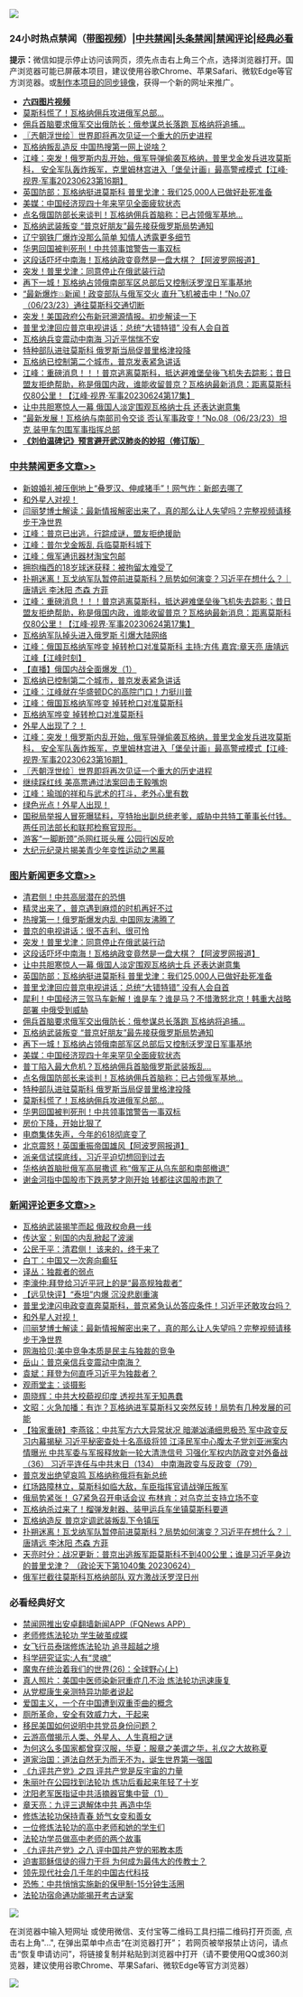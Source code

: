 ![](https://raw.githubusercontent.com/jsvpn/jsproxy/dev/64photo/fqnews-qr.jpg)

<div id="tt">
<h3>24小时热点禁闻（<a href="https://aaa.v2dns.tk/?QAjUl=BgRp5UNKRn&T5Vk=fPVH&Q59Ab=WxGE" target="_blank">带图视频</a>）|<a href="#%E4%B8%AD%E5%85%B1%E7%A6%81%E9%97%BB%E6%9B%B4%E5%A4%9A%E6%96%87%E7%AB%A0">中共禁闻</a>|<a href="#%E5%9B%BE%E7%89%87%E6%96%B0%E9%97%BB%E6%9B%B4%E5%A4%9A%E6%96%87%E7%AB%A0">头条禁闻</a>|<a href="#%E6%96%B0%E9%97%BB%E8%AF%84%E8%AE%BA%E6%9B%B4%E5%A4%9A%E6%96%87%E7%AB%A0">禁闻评论|<a href="#%E5%BF%85%E7%9C%8B%E7%BB%8F%E5%85%B8%E5%A5%BD%E6%96%87">经典必看</a></h3>
<div><b>提示：</b>微信如提示停止访问该网页，须先点击右上角三个点，选择浏览器打开。国产浏览器可能已屏蔽本项目，建议使用谷歌Chrome、苹果Safari、微软Edge等官方浏览器。或<a href="%E5%88%B6%E4%BD%9Cgit%E7%A6%81%E9%97%BB%E9%95%9C%E5%83%8F.md">制作本项目的同步镜像</a>，获得一个新的网址来推广。</div>
<ul>
<li><b><a href="http://d2.v2rss.gq/64.mp4" target="_blank">六四图片视频</a></b></li>
<li><a href="/topimagenews/20230624/1900170.md">莫斯科慌了！瓦格纳佣兵攻进俄军总部…</a></li>
<li><a href="/topimagenews/20230624/1900256.md">佣兵首脑要求俄军交出俄防长：俄参谋总长落跑 瓦格纳将追捕…</a></li>
<li><a href="/cbnews/20230624/1900168.md">〖兲朝浮世绘〗世界即将再次见证一个重大的历史进程</a></li>
<li><a href="/headline/20230624/1900254.md">瓦格纳叛乱造反 中国热搜第一网上说啥？</a></li>
<li><a href="/cbnews/20230624/1900169.md">江峰：突发！俄罗斯内乱开始，俄军导弹偷袭瓦格纳，普里戈金发兵进攻莫斯科， 安全军队轰炸叛军，克里姆林宫进入「堡垒计画」最高警戒模式【江峰·视界·军事20230623第16期】</a></li>
<li><a href="/topimagenews/20230624/1900305.md">英国防部：瓦格纳挺进莫斯科 普里戈津：我们25,000人已做好赴死准备</a></li>
<li><a href="/topimagenews/20230624/1900228.md">美媒：中国经济现四十年来罕见全面疲软状态</a></li>
<li><a href="/topimagenews/20230624/1900215.md">点名俄国防部长来谈判！瓦格纳佣兵首脑称：已占领俄军基地…</a></li>
<li><a href="/topimagenews/20230624/1900249.md">瓦格纳武装叛变 “普京好朋友”最先接获俄罗斯局势通知</a></li>
<li><a href="/cnnews/20230624/1900260.md">辽宁钢铁厂爆炸没那么简单 知情人透露更多细节</a></li>
<li><a href="/topimagenews/20230624/1900145.md">华男回国被判死刑！中共领事馆警告一事双标</a></li>
<li><a href="/topimagenews/20230625/1900372.md">这段话吓坏中南海！瓦格纳政变竟然是一盘大棋？【阿波罗网报道】</a></li>
<li><a href="/topimagenews/20230625/1900389.md">突发！普里戈津：同意停止在俄武装行动</a></li>
<li><a href="/topimagenews/20230624/1900240.md">再下一城！瓦格纳占领俄南部军区总部后又控制沃罗涅日军事基地</a></li>
<li><a href="/sohnews/20230624/1900171.md">“最新爆炸💥新闻！政变部队与俄军交火 直升飞机被击中！”No.07（06/23/23）通往莫斯科交通切断</a></li>
<li><a href="/sohnews/20230624/1900152.md">突发！美国政府公布新冠溯源情报。初步解读一下</a></li>
<li><a href="/topimagenews/20230624/1900298.md">普里戈津回应普京电视讲话：总统“大错特错” 没有人会自首</a></li>
<li><a href="/ccpdope/20230624/1900341.md">瓦格纳兵变震动中南海 习近平惴惴不安</a></li>
<li><a href="/topimagenews/20230624/1900207.md">特种部队进驻莫斯科 俄罗斯当局促普里格津投降</a></li>
<li><a href="/cbnews/20230624/1900302.md">瓦格纳已控制第二个城市，普京发表紧急讲话</a></li>
<li><a href="/cbnews/20230625/1900352.md">江峰：重磅消息！！！普京逃离莫斯科，抵达避难堡垒後飞机失去踪影；昔日盟友拒绝帮助，称是俄国内政，谁能收留普京？瓦格纳最新消息：距离莫斯科仅80公里！【江峰·视界·军事20230624第17集】</a></li>
<li><a href="/topimagenews/20230625/1900364.md">让中共胆寒惊人一幕 俄国人淡定围观瓦格纳士兵 还表达谢意集</a></li>
<li><a href="/sohnews/20230624/1900218.md">“最新发展！瓦格纳与南部司令交谈 否认军事政变！”No.08（06/23/23）坦克 装甲车包围军事指挥总部</a></li>
<li><b><a href="/comments/20200207/1272816.md" target="_blank">《刘伯温碑记》预言避开武汉肺炎的妙招（修订版）</a></b></li>
</ul>
</div>

<div class="catlist">
<h3><a href="/cbnews/" target="_blank">中共禁闻</a><span><a href="/cbnews/" target="_blank" rel="nofollow">更多文章>></a></span></h3>
<ul>
<li><a href="/cbnews/20230625/1900463.md" target="_blank">新娘婚礼被压倒地上“叠罗汉、伸咸猪手”！网气炸：新郎去哪了</a></li>
<li><a href="/comments/20230625/1900433.md" target="_blank">和外星人对视！</a></li>
<li><a href="/comments/20230625/1900430.md" target="_blank">闫丽梦博士解读：最新情报解密出来了，真的那么让人失望吗？完整视频请移步干净世界</a></li>
<li><a href="/cbnews/20230625/1900414.md" target="_blank">江峰：普京已出逃，行踪成谜，盟友拒绝援助</a></li>
<li><a href="/cbnews/20230625/1900409.md" target="_blank">江峰：普尔戈金叛乱 兵临莫斯科城下</a></li>
<li><a href="/cbnews/20230625/1900394.md" target="_blank">江峰：俄军通讯器材淘宝包邮</a></li>
<li><a href="/cbnews/20230625/1900393.md" target="_blank">拥抱梅西的18岁球迷获释：被拘留太难受了</a></li>
<li><a href="/comments/20230625/1900373.md" target="_blank">扑朔迷离！瓦戈纳军队暂停前进莫斯科？局势如何演变？习近平在想什么？｜唐靖远 李沐阳 杰森 方菲</a></li>
<li><a href="/cbnews/20230625/1900352.md" target="_blank">江峰：重磅消息！！！普京逃离莫斯科，抵达避难堡垒後飞机失去踪影；昔日盟友拒绝帮助，称是俄国内政，谁能收留普京？瓦格纳最新消息：距离莫斯科仅80公里！【江峰·视界·军事20230624第17集】</a></li>
<li><a href="/cbnews/20230624/1900340.md" target="_blank">瓦格纳军队掉头进入俄罗斯 引爆大陆网络</a></li>
<li><a href="/cbnews/20230624/1900323.md" target="_blank">江峰：俄国瓦格纳军哗变 掉转枪口对准莫斯科 主持:方伟 嘉宾:章天亮 唐靖远 江峰【江峰时刻】</a></li>
<li><a href="/comments/20230624/1900307.md" target="_blank">【直播】俄国内战全面爆发（1）</a></li>
<li><a href="/cbnews/20230624/1900302.md" target="_blank">瓦格纳已控制第二个城市，普京发表紧急讲话</a></li>
<li><a href="/cbnews/20230624/1900295.md" target="_blank">江峰：江峰就在华盛顿DC的高院门口！力挺川普</a></li>
<li><a href="/cbnews/20230624/1900294.md" target="_blank">江峰：俄国瓦格纳军哗变 掉转枪口对准莫斯科</a></li>
<li><a href="/comments/20230624/1900283.md" target="_blank">瓦格纳军哗变 掉转枪口对准莫斯科</a></li>
<li><a href="/comments/20230624/1900232.md" target="_blank">外星人出现了？！</a></li>
<li><a href="/cbnews/20230624/1900169.md" target="_blank">江峰：突发！俄罗斯内乱开始，俄军导弹偷袭瓦格纳，普里戈金发兵进攻莫斯科， 安全军队轰炸叛军，克里姆林宫进入「堡垒计画」最高警戒模式【江峰·视界·军事20230623第16期】</a></li>
<li><a href="/cbnews/20230624/1900168.md" target="_blank">〖兲朝浮世绘〗世界即将再次见证一个重大的历史进程</a></li>
<li><a href="/cbnews/20230624/1900134.md" target="_blank">继续踩红线 美高票通过法案回击王毅嘴炮</a></li>
<li><a href="/cbnews/20230624/1900133.md" target="_blank">江峰：瑜珈的祥和与武术的打斗，老外心里有数</a></li>
<li><a href="/comments/20230624/1900129.md" target="_blank">绿色光点！外星人出现！</a></li>
<li><a href="/comments/20230624/1900115.md" target="_blank">国税局举报人冒死曝猛料，亨特抬出副总统老爹，威胁中共特工董事长付钱。两任司法部长和联邦检察官现形。</a></li>
<li><a href="/cbnews/20230624/1900049.md" target="_blank">游客“一脚断颈”杀网红斑头雁 公园行凶反呛</a></li>
<li><a href="/cbnews/20230623/1899976.md" target="_blank">大纪元纪录片揭美青少年变性运动之黑幕</a></li>

</ul>
</div>
<div class="catlist">
<h3><a href="/topimagenews/" target="_blank">图片新闻</a><span><a href="/topimagenews/" target="_blank" rel="nofollow">更多文章>></a></span></h3>
<ul>
<li><a href="/topimagenews/20230625/1900416.md" target="_blank">清君侧！中共高层潜在的恐惧</a></li>
<li><a href="/topimagenews/20230625/1900411.md" target="_blank">精灵出来了，普京遇到麻烦的时机再好不过</a></li>
<li><a href="/topimagenews/20230625/1900406.md" target="_blank">热搜第一！俄罗斯爆发内乱 中国网友沸腾了</a></li>
<li><a href="/topimagenews/20230625/1900405.md" target="_blank">普京的电视讲话：很不吉利、很可怜</a></li>
<li><a href="/topimagenews/20230625/1900389.md" target="_blank">突发！普里戈津：同意停止在俄武装行动</a></li>
<li><a href="/topimagenews/20230625/1900372.md" target="_blank">这段话吓坏中南海！瓦格纳政变竟然是一盘大棋？【阿波罗网报道】</a></li>
<li><a href="/topimagenews/20230625/1900364.md" target="_blank">让中共胆寒惊人一幕 俄国人淡定围观瓦格纳士兵 还表达谢意集</a></li>
<li><a href="/topimagenews/20230624/1900305.md" target="_blank">英国防部：瓦格纳挺进莫斯科 普里戈津：我们25,000人已做好赴死准备</a></li>
<li><a href="/topimagenews/20230624/1900298.md" target="_blank">普里戈津回应普京电视讲话：总统“大错特错” 没有人会自首</a></li>
<li><a href="/topimagenews/20230624/1900297.md" target="_blank">犀利！中国经济三驾马车新解！谁是车？谁是马？不惜激怒北京！韩重大战略部署 中俄受到威胁</a></li>
<li><a href="/topimagenews/20230624/1900256.md" target="_blank">佣兵首脑要求俄军交出俄防长：俄参谋总长落跑 瓦格纳将追捕…</a></li>
<li><a href="/topimagenews/20230624/1900249.md" target="_blank">瓦格纳武装叛变 “普京好朋友”最先接获俄罗斯局势通知</a></li>
<li><a href="/topimagenews/20230624/1900240.md" target="_blank">再下一城！瓦格纳占领俄南部军区总部后又控制沃罗涅日军事基地</a></li>
<li><a href="/topimagenews/20230624/1900228.md" target="_blank">美媒：中国经济现四十年来罕见全面疲软状态</a></li>
<li><a href="/topimagenews/20230624/1900227.md" target="_blank">普丁陷入最大危机？瓦格纳佣兵首脑俄罗斯武装叛乱…</a></li>
<li><a href="/topimagenews/20230624/1900215.md" target="_blank">点名俄国防部长来谈判！瓦格纳佣兵首脑称：已占领俄军基地…</a></li>
<li><a href="/topimagenews/20230624/1900207.md" target="_blank">特种部队进驻莫斯科 俄罗斯当局促普里格津投降</a></li>
<li><a href="/topimagenews/20230624/1900170.md" target="_blank">莫斯科慌了！瓦格纳佣兵攻进俄军总部…</a></li>
<li><a href="/topimagenews/20230624/1900145.md" target="_blank">华男回国被判死刑！中共领事馆警告一事双标</a></li>
<li><a href="/topimagenews/20230624/1900101.md" target="_blank">房价下降，开始比狠了</a></li>
<li><a href="/topimagenews/20230624/1900100.md" target="_blank">电商集体失声，今年的618彻底变了</a></li>
<li><a href="/topimagenews/20230624/1900071.md" target="_blank">北京震怒！英国重振帝国雄风【阿波罗网报道】</a></li>
<li><a href="/topimagenews/20230624/1900040.md" target="_blank">派亲信试探底线，习近平迫切想回到过去</a></li>
<li><a href="/topimagenews/20230624/1900007.md" target="_blank">华格纳首脑批俄军高层撒谎 称“俄军正从乌东部和南部撤退”</a></li>
<li><a href="/topimagenews/20230623/1899979.md" target="_blank">谢金河指中国股市下跌恶梦才刚开始 钱都往这国股市跑了</a></li>

</ul>
</div>
<div class="catlist">
<h3><a href="/comments/" target="_blank">新闻评论</a><span><a href="/comments/" target="_blank" rel="nofollow">更多文章>></a></span></h3>
<ul>
<li><a href="/comments/20230625/1900466.md" target="_blank">瓦格纳武装揭竿而起 俄政权命悬一线</a></li>
<li><a href="/comments/20230625/1900465.md" target="_blank">传达室：别国的内乱掀起了波澜</a></li>
<li><a href="/comments/20230625/1900464.md" target="_blank">公民于平：清君侧！ 该来的，终于来了</a></li>
<li><a href="/comments/20230625/1900452.md" target="_blank">白丁：中国又一次奔向癫狂</a></li>
<li><a href="/comments/20230625/1900451.md" target="_blank">译丛：独裁者的弱点</a></li>
<li><a href="/comments/20230625/1900450.md" target="_blank">李濠仲:拜登给习近平冠上的是“最高规独裁者”</a></li>
<li><a href="/comments/20230625/1900448.md" target="_blank">【远见快评】“泰坦”内爆 沉没悲剧重演</a></li>
<li><a href="/comments/20230625/1900446.md" target="_blank">普里戈津闪电政变直奔莫斯科，普京紧急认怂答应条件！习近平还敢攻台吗？</a></li>
<li><a href="/comments/20230625/1900433.md" target="_blank">和外星人对视！</a></li>
<li><a href="/comments/20230625/1900430.md" target="_blank">闫丽梦博士解读：最新情报解密出来了，真的那么让人失望吗？完整视频请移步干净世界</a></li>
<li><a href="/comments/20230625/1900427.md" target="_blank">网海拾贝:美中竞争本质是民主与独裁的竞争</a></li>
<li><a href="/comments/20230625/1900426.md" target="_blank">岳山：普京亲信兵变震动中南海？</a></li>
<li><a href="/comments/20230625/1900425.md" target="_blank">袁斌：拜登为何直呼习近平为独裁者？</a></li>
<li><a href="/comments/20230625/1900424.md" target="_blank">观雨堂主：谈摄影</a></li>
<li><a href="/comments/20230625/1900423.md" target="_blank">周晓辉：中共大校藐视印度 透视共军无知愚蠢</a></li>
<li><a href="/comments/20230625/1900410.md" target="_blank">文昭：火急加播：有诈？瓦格纳进军莫斯科又突然反转！局势有几种发展的可能</a></li>
<li><a href="/comments/20230625/1900399.md" target="_blank">【独家重磅】李燕铭：中共军方六大异常状况 暗潮汹涌细思极恐 军中政变反习内幕揭秘 习近平秘密查处十名高级将领 江泽民军中心腹太子党刘亚洲案内情曝光 中共军委与军报释放新一轮大清洗信号 习强化军权内防政变对外备战（36） 习近平连任与中共末日（134） 中南海政变与反政变（79）</a></li>
<li><a href="/comments/20230625/1900397.md" target="_blank">普京发出绝望哀鸣 瓦格纳称俄将有新总统</a></li>
<li><a href="/comments/20230625/1900384.md" target="_blank">红场路障林立，莫斯科如临大敌，车臣指挥官请战弹压叛军</a></li>
<li><a href="/comments/20230625/1900379.md" target="_blank">俄局势紧张！ G7紧急召开电话会议 布林肯：对乌克兰支持立场不变</a></li>
<li><a href="/comments/20230625/1900378.md" target="_blank">瓦格纳杀过来了！榴弹发射器、装甲运兵车坐镇莫斯科要道</a></li>
<li><a href="/comments/20230625/1900377.md" target="_blank">瓦格纳造反 普京定调武装叛乱下令镇压</a></li>
<li><a href="/comments/20230625/1900373.md" target="_blank">扑朔迷离！瓦戈纳军队暂停前进莫斯科？局势如何演变？习近平在想什么？｜唐靖远 李沐阳 杰森 方菲</a></li>
<li><a href="/comments/20230624/1900343.md" target="_blank">天亮时分：战况更新：普京出逃叛军距莫斯科不到400公里；谁是习近平身边的普里戈津？ （政论天下第1040集 20230624）</a></li>
<li><a href="/comments/20230624/1900327.md" target="_blank">俄军拦截往莫斯科瓦格纳部队 双方激战沃罗涅日州</a></li>

</ul>
</div>

<div class="catlist">
<h3>必看经典好文</h3>
<ul>
<li><a href="/comments/20200503/1322531.md" target="_blank">禁闻网推出安卓翻墙新闻APP（FQNews APP）</a></li>
<li><a href="/cbnews/20211114/1652214.md" target="_blank">老师修炼法轮功 学生破茧成蝶</a></li>
<li><a href="/topimagenews/20210720/1544658.md" target="_blank">女飞行员泰瑞修炼法轮功 追寻超越之境</a></li>
<li><a href="/cnnews/20220202/1686894.md" target="_blank">科学研究证实:人有“灵魂”</a></li>
<li><a href="/comments/20181210/1044798.md" target="_blank">魔鬼在统治着我们的世界(26)：全球野心(上)</a></li>
<li><a href="/comments/20210215/1487728.md" target="_blank">真人照片：美国中医师染新冠重症几不治 炼法轮功迅速康复</a></li>
<li><a href="/comments/20210720/1516768.md" target="_blank">从党棍康生亲测特异功能者说起</a></li>
<li><a href="/comments/20210802/1598599.md" target="_blank">爱国主义，一个在中国遭到双重歪曲的概念</a></li>
<li><a href="/comments/20220605/1742040.md" target="_blank">厕所革命，安全有效威力大，干起来</a></li>
<li><a href="/comments/20220819/1773759.md" target="_blank">移民美国如何说明中共党员身份问题？</a></li>
<li><a href="/comments/20200919/82684.md" target="_blank">云游高僧揭示人类、外星人、人生真相之谜</a></li>
<li><a href="/comments/20220726/1762946.md" target="_blank">为何这么多国家都曾穿汉服，华夏：服章之美谓之华，礼仪之大故称夏</a></li>
<li><a href="/comments/20220722/1761708.md" target="_blank">道家治国：道法自然无为而无不为，诞生世界第一强国</a></li>
<li><a href="/bookonline/20131116/201053.md" target="_blank">《九评共产党》之四 评共产党是反宇宙的力量</a></li>
<li><a href="/comments/20210720/1488271.md" target="_blank">朱丽叶在公园找到法轮功 炼功后看起来年轻了十岁</a></li>
<li><a href="/comments/20221222/1826754.md" target="_blank">沈阳老军医指证中共活摘器官集中营（1）</a></li>
<li><a href="/comments/20131119/1029445.md" target="_blank">章天亮：九评三退解体中共 再造中华</a></li>
<li><a href="/cbnews/20210720/1590052.md" target="_blank">修炼法轮功保持青春 娇气女变和善女</a></li>
<li><a href="/cbnews/20200702/1354550.md" target="_blank">一位修炼法轮功的高中老师和她的学生们</a></li>
<li><a href="/comments/20200629/1352533.md" target="_blank">法轮功学员做高中老师的两个故事</a></li>
<li><a href="/bookonline/20131116/201047.md" target="_blank">《九评共产党》之八 评中国共产党的邪教本质</a></li>
<li><a href="/comments/20200622/1346846.md" target="_blank">迫害耶稣信徒的得力干将  为何成为最伟大的传教士？</a></li>
<li><a href="/comments/20220329/1711799.md" target="_blank">领先现代社会几千年的中国古代科技</a></li>
<li><a href="/baitai/20200711/1359005.md" target="_blank">恐怖：中共悄悄实施新的保甲制-15分钟生活圈</a></li>
<li><a href="/tculture/20121025/73079.md" target="_blank">法轮功宿命通功能揭开考古谜案</a></li>

</ul>
</div>

![](https://raw.githubusercontent.com/jsvpn/jsproxy/dev/64photo/fqnews-qr.jpg)

在浏览器中输入短网址 或使用微信、支付宝等二维码工具扫描二维码打开页面, 点击右上角"...", 在弹出菜单中点击“在浏览器打开”； 若网页被举报禁止访问，请点击“恢复申请访问”，将链接复制并粘贴到浏览器中打开（请不要使用QQ或360浏览器，建议使用谷歌Chrome、苹果Safari、微软Edge等官方浏览器）

![](https://raw.githubusercontent.com/jsvpn/jsproxy/dev/64photo/wx.jpg)